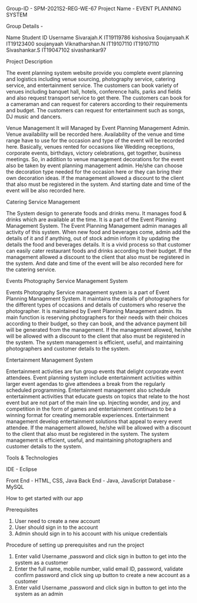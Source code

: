 Group-ID - SPM-2021S2-REG-WE-67
Project Name - EVENT PLANNING SYSTEM

Group Details -

Name	Student ID	Username
Sivarajah.K	IT19119786	kishosiva
Soujanyaah.K	IT19123400	soujanyaah
Viknatharshan.N	IT19107110	IT19107110
Sivashankar.S	IT19047102	sivashankar97   


                    	    

Project Description

The event planning system website provide you complete event planning and logistics including venue sourcing, photography service, catering service, and entertainment service. The customers can book variety of venues including banquet hall, hotels, conference halls, parks and fields and also request transport service to get there. The customers can book for a cameraman and can request for caterers according to their requirements and budget. The customers can request for entertainment such as songs, DJ music and dancers.

Venue Management
It will Managed by Event Planning Management Admin. Venue availability will be recorded here. Availability of the venue and time range have to use for the occasion and type of the event will be recorded here. Basically, venues rented for occasions like Wedding receptions, corporate events, birthdays, victory celebrations, get together, business meetings. So, in addition to venue management decorations for the event also be taken by event planning management admin. He/she can choose the decoration type needed for the occasion here or they can bring their own decoration ideas. If the management allowed a discount to the client that also must be registered in the system. And starting date and time of the event will be also recorded here.

Catering Service Management

The System design to generate foods and drinks menu. It manages food & drinks which are available at the time. It is a part of the Event Planning Management System. The Event Planning Management admin manages all activity of this system. When new food and beverages come, admin add the details of it and if anything, out of stock admin inform it by updating the details the food and beverages details. It is a vivid process so that customer can easily cater restaurant foods and drinks according to their budget. If the management allowed a discount to the client that also must be registered in the system. And date and time of the event will be also recorded here for the catering service.

Events Photography Service Management System

Events Photography Service management system is a part of Event Planning Management System. It maintains the details of photographers for the different types of occasions and details of customers who reserve the photographer. It is maintained by Event Planning Management admin. Its main function is reserving photographers for their needs with their choices according to their budget, so they can book, and the advance payment bill will be generated from the management. If the management allowed, he/she will be allowed with a discount to the client that also must be registered in the system. The system management is efficient, useful, and maintaining photographers and customer details to the system.


Entertainment Management System

Entertainment activities are fun group events that delight corporate event attendees. Event planning system include entertainment activities within larger event agendas to give attendees a break from the regularly scheduled programming. Entertainment management also schedule entertainment activities that educate guests on topics that relate to the host event but are not part of the main line up. Injecting wonder, and joy, and competition in the form of games and entertainment continues to be a winning format for creating memorable experiences. Entertainment management develop entertainment solutions that appeal to every event attendee. If the management allowed, he/she will be allowed with a discount to the client that also must be registered in the system. The system management is efficient, useful, and maintaining photographers and customer details to the system.


Tools & Technologies

IDE - Eclipse

Front End - HTML, CSS, Java
Back End - Java, JavaScript
Database - MySQL

How to get started with our app

Prerequisites

1. User need to create a new account
2. User should sign in to the account
3. Admin should sign in to his account with his unique credentials

Procedure of setting up prerequisites and run the project

1. Enter valid Username ,password and click sign in button to get into the system as a customer
2. Enter the full name, mobile number, valid email ID, password, validate confirm password and click sing up button to create a new account as a customer
3. Enter valid Username ,password and click sign in button to get into the system as an admin

